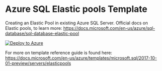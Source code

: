 # Azure SQL Elastic pools Template

Creating an Elastic Pool in existing Azure SQL Server.
Official docs on Elastic pools, to learn more: https://docs.microsoft.com/en-us/azure/sql-database/sql-database-elastic-pool

[![Deploy to Azure](https://azurecomcdn.azureedge.net/mediahandler/acomblog/media/Default/blog/deploybutton.png)](https://azuredeploy.net/)


For more on template reference guide is found here:  https://docs.microsoft.com/en-us/azure/templates/microsoft.sql/2017-10-01-preview/servers/elasticpools
